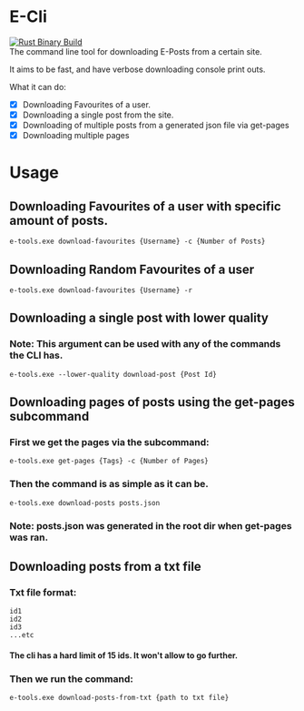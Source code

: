 # E-Cli
[![Rust Binary Build](https://github.com/Saniee/e-cli/actions/workflows/rust.yml/badge.svg)](https://github.com/Saniee/e-cli/actions/workflows/rust.yml) <br>
The command line tool for downloading E-Posts from a certain site.

It aims to be fast, and have verbose downloading console print outs.

What it can do:
- [x] Downloading Favourites of a user.
- [x] Downloading a single post from the site.
- [x] Downloading of multiple posts from a generated json file via get-pages
- [x] Downloading multiple pages

# Usage

## Downloading Favourites of a user with specific amount of posts.
```
e-tools.exe download-favourites {Username} -c {Number of Posts}
```

## Downloading Random Favourites of a user
```
e-tools.exe download-favourites {Username} -r
```

## Downloading a single post with lower quality
### Note: This argument can be used with any of the commands the CLI has.
```
e-tools.exe --lower-quality download-post {Post Id}
```

## Downloading pages of posts using the get-pages subcommand
### First we get the pages via the subcommand:
```
e-tools.exe get-pages {Tags} -c {Number of Pages}
```

### Then the command is as simple as it can be.
```
e-tools.exe download-posts posts.json
```
### Note: posts.json was generated in the root dir when get-pages was ran.

## Downloading posts from a txt file
### Txt file format:
```
id1
id2
id3
...etc
```
#### The cli has a hard limit of 15 ids. It won't allow to go further.
### Then we run the command:
```
e-tools.exe download-posts-from-txt {path to txt file}
```

